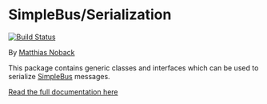 # SimpleBus/Serialization

[![Build Status](https://travis-ci.org/SimpleBus/Serialization.svg?branch=master)](https://travis-ci.org/SimpleBus/Serialization)

By [Matthias Noback](http://php-and-symfony.matthiasnoback.nl/)

This package contains generic classes and interfaces which can be used to serialize [SimpleBus](https://github.com/SimpleBus/MessageBus) messages.

[Read the full documentation here](http://simplebus.github.io/Serialization)
